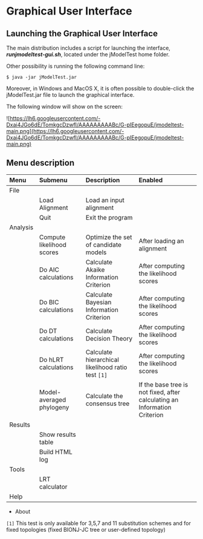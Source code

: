 # Graphical User Interface #



## Launching the Graphical User Interface ##

The main distribution includes a script for launching the interface,  _**runjmodeltest-gui.sh**_, located under the jModelTest home folder.

Other possibility is running the following command line:
```
$ java -jar jModelTest.jar
```

Moreover, in Windows and MacOS X, it is often possible to double-click the jModelTest.jar file to launch the graphical interface.

The following window will show on the screen:

![https://lh6.googleusercontent.com/-Dxai4JGo6dE/TomkgcDzwfI/AAAAAAAAABc/G-pIEegopuE/jmodeltest-main.png](https://lh6.googleusercontent.com/-Dxai4JGo6dE/TomkgcDzwfI/AAAAAAAAABc/G-pIEegopuE/jmodeltest-main.png)

## Menu description ##

| **Menu** | **Submenu** | **Description** | **Enabled** |
|:---------|:------------|:----------------|:------------|
| File |
|  | Load Alignment | Load an input alignment |  |
|  | Quit | Exit the program |  |
| Analysis |
|  | Compute likelihood scores | Optimize the set of candidate models | After loading an alignment |
|  | Do AIC calculations | Calculate Akaike Information Criterion | After computing the likelihood scores |
|  | Do BIC calculations | Calculate Bayesian Information Criterion | After computing the likelihood scores |
|  | Do DT calculations | Calculate Decision Theory | After computing the likelihood scores |
|  | Do hLRT calculations | Calculate hierarchical likelihood ratio test `[1]` | After computing the likelihood scores |
|  | Model-averaged phylogeny | Calculate the consensus tree | If the base tree is not fixed, after calculating an Information Criterion |
| Results |
|  | Show results table |  |  |
|  | Build HTML log |  |  |
| Tools |
|  | LRT calculator |  |  |
| Help |
  * About

`[1]` This test is only available for 3,5,7 and 11 substitution schemes and for fixed topologies (fixed BIONJ-JC tree or user-defined topology)